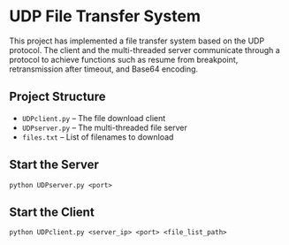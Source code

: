 
# UDP File Transfer System

This project has implemented a file transfer system based on the UDP protocol. The client and the multi-threaded server communicate through a protocol to achieve functions such as resume from breakpoint, retransmission after timeout, and Base64 encoding.

## Project Structure

- `UDPclient.py` – The file download client
- `UDPserver.py` – The multi-threaded file server
- `files.txt` – List of filenames to download

## Start the Server
```
python UDPserver.py <port>
```

## Start the Client
```
python UDPclient.py <server_ip> <port> <file_list_path>
```

